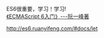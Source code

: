 ES6很重要，学习！学习!   
[《ECMAScript 6入门》---阮一峰著](http://es6.ruanyifeng.com/#docs/let)

http://es6.ruanyifeng.com/#docs/let
